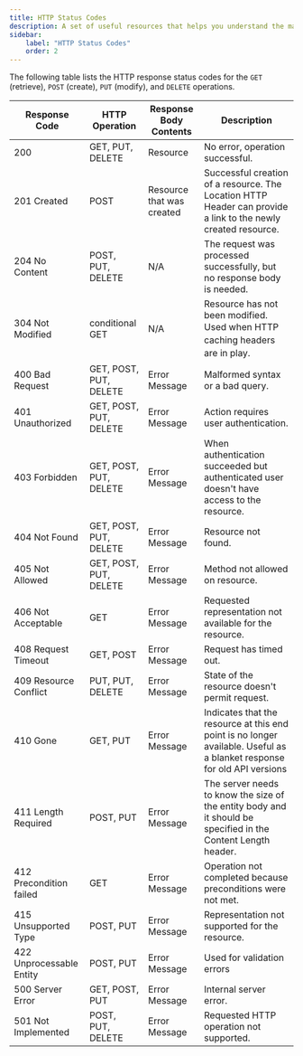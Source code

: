 ```yaml
---
title: HTTP Status Codes 
description: A set of useful resources that helps you understand the material.
sidebar:
    label: "HTTP Status Codes"
    order: 2
---
```


The following table lists the HTTP response status codes for the `GET` (retrieve), `POST` (create), `PUT` (modify), and `DELETE` operations.

<div>
    <table>
        <colgroup>
            <col>
            <col>
            <col>
            <col>
        </colgroup>
        <thead>
            <tr>
                <th>Response Code</th>
                <th>HTTP Operation</th>
                <th>Response Body Contents</th>
                <th>Description</th>
            </tr>
        </thead>
        <tbody>
            <tr>
                <td>200</td>
                <td>GET, PUT, DELETE</td>
                <td>Resource</td>
                <td>No error, operation successful.</td>
            </tr>
            <tr>
                <td>201 Created</td>
                <td>POST</td>
                <td>Resource that was created</td>
                <td>Successful creation of a resource. The Location HTTP Header can provide a link to the newly created
                    resource.</td>
            </tr>
            <tr>
                <td>204 No Content</td>
                <td>POST, PUT, DELETE</td>
                <td>N/A</td>
                <td>The request was processed successfully, but no response body is needed.</td>
            </tr>
            <tr>
                <td>304 Not Modified</td>
                <td>conditional GET</td>
                <td>N/A</td>
                <td>Resource has not been modified. <span style="line-height: 1.4285;">Used when HTTP caching headers
                        are in play.</span></td>
            </tr>
            <tr>
                <td>400 Bad Request</td>
                <td>GET, POST, PUT, DELETE</td>
                <td>Error Message</td>
                <td>Malformed syntax or a bad query.</td>
            </tr>
            <tr>
                <td>401 Unauthorized</td>
                <td>GET, POST, PUT, DELETE</td>
                <td>Error Message</td>
                <td>Action requires user authentication.</td>
            </tr>
            <tr>
                <td>403 Forbidden</td>
                <td>GET, POST, PUT, DELETE</td>
                <td>Error Message</td>
                <td>
                    When authentication succeeded but authenticated user doesn't have access to the resource.
                </td>
            </tr>
            <tr>
                <td>404 Not Found</td>
                <td>GET, POST, PUT, DELETE</td>
                <td>Error Message</td>
                <td>Resource not found.</td>
            </tr>
            <tr>
                <td>405 Not Allowed</td>
                <td>GET, POST, PUT, DELETE</td>
                <td>Error Message</td>
                <td>Method not allowed on resource.</td>
            </tr>
            <tr>
                <td>406 Not Acceptable</td>
                <td>GET</td>
                <td>Error Message</td>
                <td>Requested representation not available for the resource.</td>
            </tr>
            <tr>
                <td>408 Request Timeout</td>
                <td>GET, POST</td>
                <td>Error Message</td>
                <td>Request has timed out.</td>
            </tr>
            <tr>
                <td>409 Resource Conflict</td>
                <td>PUT, PUT, DELETE</td>
                <td>Error Message</td>
                <td>State of the resource doesn't permit request.</td>
            </tr>
            <tr>
                <td>410 Gone</td>
                <td>GET, PUT</td>
                <td>Error Message</td>
                <td>
                    Indicates that the resource at this end point is no longer available. Useful as a blanket response
                    for old API versions
                </td>
            </tr>
            <tr>
                <td>411 Length Required</td>
                <td>POST, PUT</td>
                <td>Error Message</td>
                <td>The server needs to know the size of the entity body and it should be specified in the Content
                    Length header.</td>
            </tr>
            <tr>
                <td>412 Precondition failed</td>
                <td>GET</td>
                <td>Error Message</td>
                <td>Operation not completed because preconditions were not met.</td>
            </tr>
            <tr>
                <td>415 Unsupported Type</td>
                <td>POST, PUT</td>
                <td>Error Message</td>
                <td>Representation not supported for the resource.</td>
            </tr>
            <tr>
                <td>422 Unprocessable Entity</td>
                <td>POST, PUT</td>
                <td>Error Message</td>
                <td>
                    Used for validation errors
                </td>
            </tr>
            <tr>
                <td>500 Server Error</td>
                <td>GET, POST, PUT</td>
                <td>Error Message</td>
                <td>Internal server error.</td>
            </tr>
            <tr>
                <td>501 Not Implemented</td>
                <td>POST, PUT, DELETE</td>
                <td>Error Message</td>
                <td>Requested HTTP operation not supported.</td>
            </tr>
        </tbody>
    </table>
</div>
